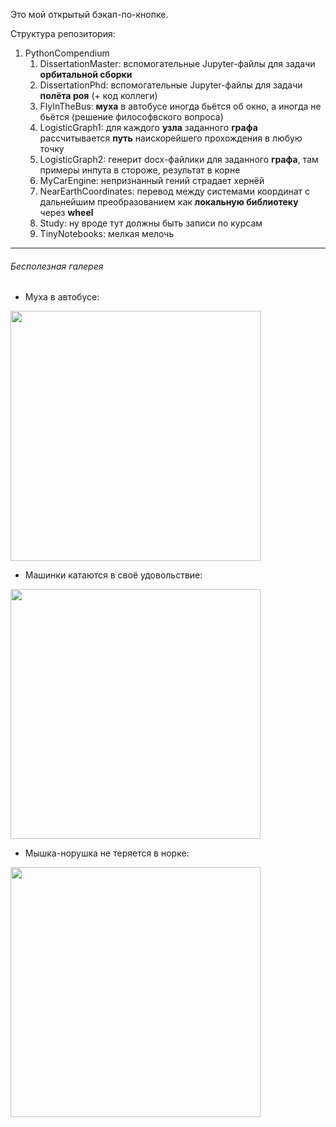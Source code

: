 Это мой открытый бэкап-по-кнопке.

Структура репозитория:
1. PythonCompendium
    1. DissertationMaster: вспомогательные Jupyter-файлы для задачи **орбитальной сборки**
    2. DissertationPhd: вспомогательные Jupyter-файлы для задачи **полёта роя** (+ код коллеги)
    3. FlyInTheBus: **муха** в автобусе иногда бьётся об окно, а иногда не бьётся (решение философвского вопроса)
    4. LogisticGraph1: для каждого **узла** заданного **графа** рассчитывается **путь** наискорейшего прохождения в любую точку
    5. LogisticGraph2: генерит docx-файлики для заданного **графа**, там примеры инпута в стороже, результат в корне
    6. MyCarEngine: непризнанный гений страдает хернёй
    7. NearEarthCoordinates: перевод между системами координат с дальнейшим преобразованием как **локальную библиотеку** через **wheel**
    8. Study: ну вроде тут должны быть записи по курсам
    9. TinyNotebooks: мелкая мелочь



---
###### Бесполезная галерея

- Муха в автобусе:

<img src="storage/res_fly.gif" width="400">

- Машинки катаются в своё удовольствие:

<img src="MyCarEngine/res_2.gif" width="400">

- Мышка-норушка не теряется в норке:

<img src="storage/find_way.gif" width="400">
